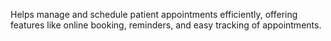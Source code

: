 Helps manage and schedule patient appointments efficiently, offering features like online booking, reminders, and easy tracking of appointments. 
